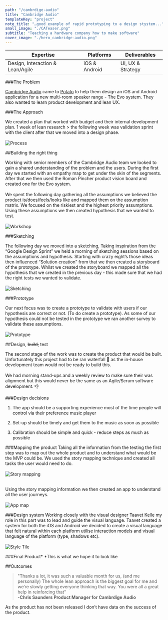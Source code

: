```yaml
---
path: "/cambrdige-audio"
title: "Cambridge Audio"
templateKey: "project"
note_title: "…good example of rapid prototyping to a design stystem..."
small_image: "./CATeaser.png"
subtitle: "Teaching a hardware company how to make software"
cover_image: "./hero_cambridge-audio.png"
---
```


| Expertise                        | Platforms     | Deliverables      |
| -------------------------------- | ------------- | ----------------- |
| Design, Interaction & Lean/Agile | iOS & Android | UI, UX & Strategy |

###The Problem

[Cambridge Audio](https://www.cambridgeaudio.com/gbr/en) came to [Potato]() to help them design an iOS and Android application for a new multi-room speaker range - The Evo system. They also wanted to learn product development and lean UX.

###The Approach

We created a plan that worked with budget and their internal development plan.
1 week of lean research > the following week was validation sprint with the client after that we moved into a design phase.
<br><br>
![Process](cambridge-audio-process-01.png)

##Building the right thing

Working with senior members of the Cambridge Audio team we looked to gain a shared understanding of the problem and the users. During the first day we started with an empathy map to get under the skin of the segments. After that we then used the Roman Pincher product vision board and created one for the Evo system.
<br><br>
We spent the following day gathering all the assumptions we believed the product is/does/feels/looks like and mapped them on the assumption matrix. We focused on the riskiest and the highest priority assumptions. Using these assumptions we then created hypothesis that we wanted to test.
<br><br>
![Workshop](cambrdige_audio_workshop.png)

###Sketching

The following day we moved into a sketching, Taking inspiration from the “Google Design Sprint” we held a morning of sketching sessions based on the assumptions and hypothesis. Starting with crazy eight’s those ideas then influenced “Solution creation” from that we then created a storyboard of the prototype. Whilst we created the storyboard we mapped all the hypothesis that we created in the previous day - this made sure that we had the right tests we wanted to validate.
<br><br>
![Sketching](cambrdige-audio-sketching.jpg)

###Prototype

Our next focus was to create a prototype to validate with users if our hypothesis are correct or not. (To do create a prototype). As some of our hypothesis could not be tested in the prototype we ran another survey to validate these assumptions.
<br><br>
![Prototype](cambridge-audio-prototype.png)

##Design, ~~build,~~ test

The second stage of the work was to create the product that would be built. Unfortunately this project had to be ran waterfall :shower: as the in-house development team would not be ready to build this.
<br><br>
We had morning stand-ups and a weekly review to make sure their was alignment but this would never be the same as an Agile/Scrum software development. :thumbsdown:

###Design decisions

1. The app should be a supporting experience most of the time people will control via their preference music player

2. Set-up should be timely and get them to the music as soon as possible

3. Calibration should be simple and quick - reduce steps as much as possible

###Mapping the product
Taking all the information from the testing the first step was to map out the whole product and to understand what would be the MVP could be. We used the story mapping technique and created all tasks the user would need to do.
<br><br>
![Story mapping](cambridge-audio-story-mapping.jpeg)
<br><br>

Using the story mapping information we then created an app to understand all the user journeys.
<br><br>
![App map](cambridge-audio-app-map.png)

###Design system
Working closely with the visual designer Taavet Kelle my role in this part was to lead and guide the visual language. Taavet created a system for both the iOS and Android we decided to create a visual language that felt natural within each platform utilise interaction models and visual language of the platform (type, shadows etc).
<br><br>
![Style Tile](cambridge-visual-langague.png)

###Final Product\*
\*This is what we hope it to look like

##Outcomes

> "Thanks a lot, it was such a valuable month for us, (and me personally) The whole lean approach is the biggest goal for me and we’re slowly getting everyone thinking that way. You were all a great help in reinforcing that" <br>**-Chris Saunders Product Manager for Cambrdige Audio**

As the product has not been released I don’t have data on the success of the product.

<!-- ###Learning
Unfortunately this product was waterfall which goes against my belief that the best products are made into multi-discipline teams.

When doing workshops with clients that don’t understand Lean UX it would be good to spend time outlining the process. -->
